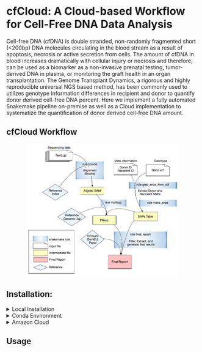 # cfCloud: A Cloud-based Workflow for Cell-Free DNA Data Analysis

Cell-free DNA (cfDNA) is double stranded, non-randomly fragmented short (<200bp) DNA molecules circulating in the blood stream as a result of apoptosis, necrosis or active secretion from cells. The amount of cfDNA in blood increases dramatically with cellular injury or necrosis and therefore, can be used as a biomarker as a non-invasive prenatal testing, tumor-derived DNA in plasma, or monitoring the graft health in an organ transplantation. The Genome Transplant Dynamics, a rigorous and highly reproducible universal NGS based method, has been commonly used to utilizes genotype information differences in recipient and donor to quantify donor derived cell-free DNA percent. Here we implement a fully automated Snakemake pipeline on-premise as well as a Cloud implementation to systematize the quantification of donor derived cell-free DNA amount.

## cfCloud Workflow 

<p align="center">
  <img src="figure/cfCloud.png" width="80%" height="80%" title="cfCloud workflow">
</p>


## Installation:
<details>
<summary>
Local Installation
</summary>

### Local Installation
Inline `code` has `back-ticks around` it.

```bash
cat test
```


</details>
<details>
<summary>
Conda Environment
</summary>

### Conda Environment

Download an installer for Python v3. 

distribution  | instructions
---- | ----
[Anaconda](https://www.anaconda.com/products/individual#download-section) | Current version "Python 3.7 version"
[Miniconda](https://repo.anaconda.com/miniconda/) | Download the `Miniconda3-latest-*` installer based on your operating system

Run the installer file.  Depends on. your OS. It may be an executable installer or run from the command-line: `bash INSTALLER.sh` . Please see the instruction provided with the installer.




</details>
<details>
<summary>
Amazon Cloud
</summary>

### Amazon Cloud

</details>


## Usage




 
